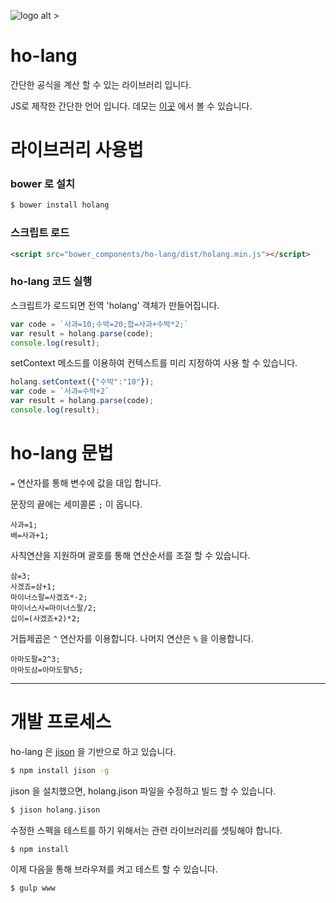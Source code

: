 ![logo alt >](https://ho4040.github.io/ho-lang/res/logo.png)

# ho-lang



간단한 공식을 계산 할 수 있는 라이브러리 입니다.

JS로 제작한 간단한 언어 입니다. 데모는 [이곳](https://ho4040.github.io/ho-lang/) 에서 볼 수 있습니다.

# 라이브러리 사용법

### bower 로 설치

```bash
$ bower install holang
```

### 스크립트 로드 

```html
<script src="bower_components/ho-lang/dist/holang.min.js"></script>
```

### ho-lang 코드 실행

스크립트가 로드되면 전역 'holang' 객체가 만들어집니다.

```javascript
var code = `사과=10;수박=20;합=사과+수박*2;`
var result = holang.parse(code);
console.log(result);
```

setContext 메소드를 이용하여 컨텍스트를 미리 지정하여 사용 할 수 있습니다.

```javascript
holang.setContext({"수박":"10"});
var code = `사과=수박+2`
var result = holang.parse(code);
console.log(result);
```


# ho-lang 문법

`=` 연산자를 통해 변수에 값을 대입 합니다. 

문장의 끝에는 세미콜론 `;` 이 옵니다.

```
사과=1;
배=사과+1;
```

사칙연산을 지원하며 괄호를 통해 연산순서를 조절 할 수 있습니다.

```
삼=3;
사겠죠=삼+1;
마이너스팔=사겠죠*-2;
마이너스사=마이너스팔/2;
십이=(사겠죠+2)*2;
```

거듭제곱은 `^` 연산자를 이용합니다. 나머지 연산은 `%` 을 이용합니다.

```
아마도팔=2^3;
아마도삼=아마도팔%5;
```

---

# 개발 프로세스

ho-lang 은 [jison](https://zaa.ch/jison/) 을 기반으로 하고 있습니다. 

```bash
$ npm install jison -g
```

jison 을 설치했으면, holang.jison 파일을 수정하고 빌드 할 수 있습니다.

```bash
$ jison holang.jison
```

수정한 스펙을 테스트를 하기 위해서는 관련 라이브러리를 셋팅해야 합니다.

```bash
$ npm install
```

이제 다음을 통해 브라우져를 켜고 테스트 할 수 있습니다. 

```bash
$ gulp www
```

